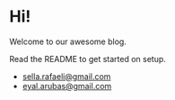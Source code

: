 # Hi! 

Welcome to our awesome blog.

Read the README to get started on setup.

* sella.rafaeli@gmail.com
* eyal.arubas@gmail.com